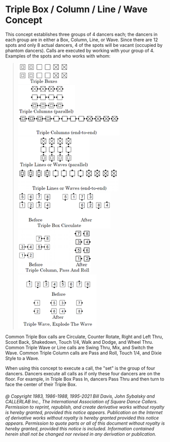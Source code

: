 
# Triple Box / Column / Line / Wave Concept

This concept establishes three groups of 4 dancers each; the dancers in each group are in either a Box,
Column, Line, or Wave. Since there are 12 spots and only 8 actual dancers, 4 of the spots will be vacant
(occupied by phantom dancers). Calls are executed by working with your group of 4. Examples of the spots
and who works with whom:

> 
> ![alt](triple_box_1.png)  
> ![alt](triple_box_2.png)  
> ![alt](triple_box_3.png)  
> ![alt](triple_box_4.png)  
> ![alt](triple_box_5.png)  
> ![alt](triple_box_6.png)  
> ![alt](triple_box_7.png)  
> ![alt](triple_box_8.png)  
> 

Common Triple Box calls are Circulate, Counter Rotate, Right and
Left Thru, Scoot Back, Shakedown, Touch 1/4, Walk and Dodge, and Wheel
Thru. Common Triple Wave or Line calls are Swing Thru, Mix, and Switch
the Wave.  Common Triple Column calls are Pass and Roll, Touch 1/4, and Dixie Style to a Wave.

When using this concept to execute a call, the "set" is the group of four dancers.
Dancers execute all calls as if only these four dancers are on the floor.
For example, in Triple Box Pass In, dancers Pass Thru
and then turn to face the center of their Triple Box.

###### @ Copyright 1983, 1986-1988, 1995-2021 Bill Davis, John Sybalsky and CALLERLAB Inc., The International Association of Square Dance Callers. Permission to reprint, republish, and create derivative works without royalty is hereby granted, provided this notice appears. Publication on the Internet of derivative works without royalty is hereby granted provided this notice appears. Permission to quote parts or all of this document without royalty is hereby granted, provided this notice is included. Information contained herein shall not be changed nor revised in any derivation or publication.
